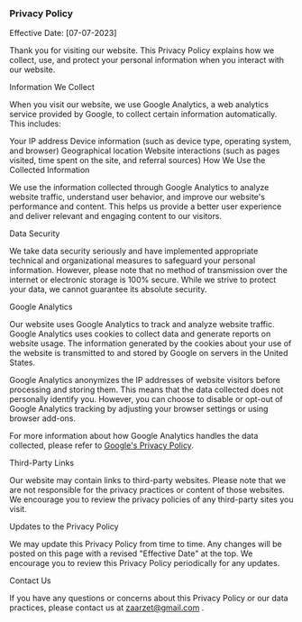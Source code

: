 ### Privacy Policy

Effective Date: [07-07-2023]

Thank you for visiting our website. This Privacy Policy explains how we collect, use, and protect your personal information when you interact with our website.

Information We Collect

When you visit our website, we use Google Analytics, a web analytics service provided by Google, to collect certain information automatically. This includes:

Your IP address
Device information (such as device type, operating system, and browser)
Geographical location
Website interactions (such as pages visited, time spent on the site, and referral sources)
How We Use the Collected Information

We use the information collected through Google Analytics to analyze website traffic, understand user behavior, and improve our website's performance and content. This helps us provide a better user experience and deliver relevant and engaging content to our visitors.

Data Security

We take data security seriously and have implemented appropriate technical and organizational measures to safeguard your personal information. However, please note that no method of transmission over the internet or electronic storage is 100% secure. While we strive to protect your data, we cannot guarantee its absolute security.

Google Analytics

Our website uses Google Analytics to track and analyze website traffic. Google Analytics uses cookies to collect data and generate reports on website usage. The information generated by the cookies about your use of the website is transmitted to and stored by Google on servers in the United States.

Google Analytics anonymizes the IP addresses of website visitors before processing and storing them. This means that the data collected does not personally identify you. However, you can choose to disable or opt-out of Google Analytics tracking by adjusting your browser settings or using browser add-ons.

For more information about how Google Analytics handles the data collected, please refer to [Google's Privacy Policy](https://policies.google.com/privacy).

Third-Party Links

Our website may contain links to third-party websites. Please note that we are not responsible for the privacy practices or content of those websites. We encourage you to review the privacy policies of any third-party sites you visit.

Updates to the Privacy Policy

We may update this Privacy Policy from time to time. Any changes will be posted on this page with a revised "Effective Date" at the top. We encourage you to review this Privacy Policy periodically for any updates.

Contact Us

If you have any questions or concerns about this Privacy Policy or our data practices, please contact us at zaarzet@gmail.com .
